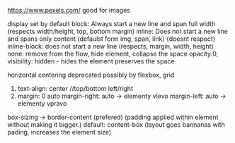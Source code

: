https://www.pexels.com/ good for images

display set by default
block: Always start a new line and span full width (respects width/height, top, bottom margin)
inline: Does not start a new line and spans only content (defaulst form img, span, link) {doesnt respect}
inline-block: does not start a new line (respects, margin, width, height)
none: remove from the flow, hide element, collapse the space
opacity:0, visibility: hidden - hides the element preserves the space

horizontal centering
deprecated possibly by flexbox, grid
1) text-align: center
    //top/bottom  left/right
2) margin: 0 auto
margin-right: auto -> elementy vlevo
margin-left: auto -> elementy vpravo

box-sizing -> border-content (prefered) (padding applied within element without making it bigger.)
default: content-box (layout goes bannanas with pading, increases the element size)
 